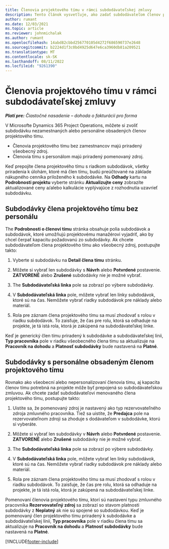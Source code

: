 ```yaml
---
title: Členovia projektového tímu v rámci subdodávateľskej zmluvy
description: Tento článok vysvetľuje, ako zadať subdodávateľom členov projektového tímu v Microsoft Dynamics 365 Project Operations.
author: rumant
ms.date: 12/03/2021
ms.topic: article
ms.reviewer: johnmichalak
ms.author: rumant
ms.openlocfilehash: 14abd82cbbd256770105d4272f686590737e2648
ms.sourcegitcommit: b2224d1f3c0bd4925d647e6ca3960db81a209521
ms.translationtype: MT
ms.contentlocale: sk-SK
ms.lasthandoff: 08/11/2022
ms.locfileid: "9261390"
---
```

# <a name="subcontracting-project-team-members"></a>Členovia projektového tímu v rámci subdodávateľskej zmluvy

_**Platí pre:** Čiastočné nasadenie – dohoda o fakturácii pro forma_

V Microsofte Dynamics 365 Project Operations, môžete si zvoliť subdodávku nezamestnaných alebo personálne obsadených členov projektového tímu.

- Členovia projektového tímu bez zamestnancov majú priradený všeobecný zdroj.
- Členovia tímu s personálom majú priradený pomenovaný zdroj.

Keď prepojíte člena projektového tímu s riadkom subdodávok, všetky priradenia k úlohám, ktoré má člen tímu, budú preúčtované na základe nákupného cenníka priloženého k subdodávke.  Na **Odhady** kartu na **Podrobnosti projektu** vyberte stránku **Aktualizujte ceny** zobrazíte aktualizované ceny a/alebo kalkulácie vyplývajúce z rozhodnutia uzavrieť subdodávku. 

## <a name="subcontracting-an-unstaffed-project-team-member"></a>Subdodávky člena projektového tímu bez personálu
The **Podrobnosti o členovi tímu** stránka obsahuje polia subdodávok a subdodávok, ktoré umožňujú projektovému manažérovi vyjadriť, ako by chcel čerpať kapacitu požadovanú zo subdodávky. Ak chcete subdodávateľom člena projektového tímu ako všeobecný zdroj, postupujte takto:

1.  Vyberte si subdodávku na **Detail člena tímu** stránku.

2.  Môžete si vybrať len subdodávky s **Návrh** alebo **Potvrdené** postavenie. **ZATVORENÉ** alebo **Zrušené** subdodávky nie je možné vybrať. 

3.  The **Subdodávateľská linka** pole sa zobrazí po výbere subdodávky.

4.  V **Subdodávateľská linka** pole, môžete vybrať len linky subdodávok, ktoré sú na čas. Nemôžete vybrať riadky subdodávok pre náklady alebo materiál.

5.  Rola pre záznam člena projektového tímu sa musí zhodovať s rolou v riadku subdodávok. To zaisťuje, že čas pre rolu, ktorá sa odhaduje na projekte, je tá istá rola, ktorá je zakúpená na subdodávateľskej linke. 

Keď je generický člen tímu priradený k subdodávke a subdodávateľskej línii, **Typ pracovníka** pole v riadku všeobecného člena tímu sa aktualizuje na **Pracovník na dohodu** a **Platnosť subdodávky** bude nastavená na **Platné**.

## <a name="subcontracting-a-staffed-project-team-member"></a>Subdodávky s personálne obsadeným členom projektového tímu
Rovnako ako všeobecní alebo nepersonalizovaní členovia tímu, aj kapacita členov tímu potrebná na projekte môže byť prepojená so subdodávateľskou zmluvou. Ak chcete zadať subdodávateľovi menovaného člena projektového tímu, postupujte takto:

1.  Uistite sa, že pomenovaný zdroj je nastavený ako typ rezervovateľného zdroja zmluvného pracovníka. Tiež sa uistite, že **Predajca** pole na rezervovateľnom zdroji sa zhoduje s dodávateľom v subdodávke, ktorú si vyberáte. 

2.  Môžete si vybrať len subdodávky v **Návrh** alebo **Potvrdené** postavenie. **ZATVORENÉ** alebo **Zrušené** subdodávky nie je možné vybrať. 

3.  The **Subdodávateľská linka** pole sa zobrazí po výbere subdodávky.

4.  V **Subdodávateľská linka** pole, môžete vybrať len linky subdodávok, ktoré sú na čas. Nemôžete vybrať riadky subdodávok pre náklady alebo materiál.

5.  Rola pre záznam člena projektového tímu sa musí zhodovať s rolou v riadku subdodávok. To zaisťuje, že čas pre rolu, ktorá sa odhaduje na projekte, je tá istá rola, ktorá je zakúpená na subdodávateľskej linke. 

Pomenovaní členovia projektového tímu, ktorí sú nastavení typu zmluvného pracovníka **Rezervovateľný zdroj** sa zobrazí so stavom platnosti subdodávky z **Neplatný** ak nie sú spojené so subdodávkou. Keď je pomenovaný člen projektového tímu priradený k subdodávke a subdodávateľskej línii, **Typ pracovníka** pole v riadku člena tímu sa aktualizuje na **Pracovník na dohodu** a **Platnosť subdodávky** bude nastavená na **Platné**.

[!INCLUDE[footer-include](../../includes/footer-banner.md)]
